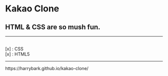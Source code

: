 # Kakao Clone

## HTML & CSS are so mush fun.
<hr/>
<br>[x] : CSS
<br>[x] : HTML5

<hr/>
https://harrybark.github.io/kakao-clone/
